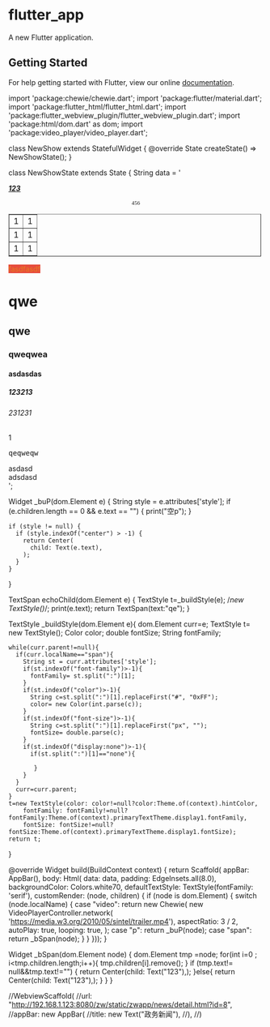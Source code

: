 # flutter_app

A new Flutter application.

## Getting Started

For help getting started with Flutter, view our online
[documentation](https://flutter.io/).


import 'package:chewie/chewie.dart';
import 'package:flutter/material.dart';
import 'package:flutter_html/flutter_html.dart';
import 'package:flutter_webview_plugin/flutter_webview_plugin.dart';
import 'package:html/dom.dart' as dom;
import 'package:video_player/video_player.dart';

class NewShow extends StatefulWidget {
  @override
  State createState() => NewShowState();
}

class NewShowState extends State<NewShow> {
  String data =
      '<p><u><em><strong>123</strong></em></u></p> <p style="text-align:center"><span style="font-size:11px"><span style="font-family:黑体">456</span></span></p> <table border="1" cellpadding="1" cellspacing="1" style="width:500px"> <tbody> <tr> <td>1</td> <td>1</td></tr><tr><td>1</td><td>1</td></tr><tr><td>1</td><td>1</td></tr></tbody></table><div style="page-break-after:always"><span style="display:none"></span></div> <p><span style="color:#e67e22"><span style="background-color:#e74c3c">fasdfasdf</span></span></p> <h1>qwe</h1> <h2>qwe</h2> <h3>qweqwea</h3> <h4>asdasdas</h4> <h5>123213</h5> <h6>231231</h6> <p>1</p><pre>qeqweqw</pre><div>asdasd</div><div>adsdasd</div>';

  Widget _buP(dom.Element e) {
    String style = e.attributes['style'];
    if (e.children.length == 0 && e.text == "") {
      print("空p");
    }

    if (style != null) {
      if (style.indexOf("center") > -1) {
        return Center(
          child: Text(e.text),
        );
      }
    }
  }

  TextSpan echoChild(dom.Element e) {
      TextStyle  t=_buildStyle(e); /*new TextStyle()*/;
      print(e.text);
      return TextSpan(text:"qe");
  }

  TextStyle _buildStyle(dom.Element e){
    dom.Element curr=e;
    TextStyle t= new  TextStyle();
    Color color;
    double fontSize;
    String fontFamily;

    while(curr.parent!=null){
      if(curr.localName=="span"){
        String st = curr.attributes['style'];
        if(st.indexOf("font-family")>-1){
          fontFamily= st.split(":")[1];
        }
        if(st.indexOf("color")>-1){
          String c=st.split(":")[1].replaceFirst("#", "0xFF");
          color= new Color(int.parse(c));
        }
        if(st.indexOf("font-size")>-1){
          String c=st.split(":")[1].replaceFirst("px", "");
          fontSize= double.parse(c);
        }
        if(st.indexOf("display:none")>-1){
          if(st.split(":")[1]=="none"){

           }
        }
      }
      curr=curr.parent;
    }
    t=new TextStyle(color: color!=null?color:Theme.of(context).hintColor,
        fontFamily: fontFamily!=null?fontFamily:Theme.of(context).primaryTextTheme.display1.fontFamily,
        fontSize: fontSize!=null?fontSize:Theme.of(context).primaryTextTheme.display1.fontSize);
    return t;
  }

  @override
  Widget build(BuildContext context) {
    return Scaffold(
        appBar: AppBar(),
        body: Html(
            data: data,
            padding: EdgeInsets.all(8.0),
            backgroundColor: Colors.white70,
            defaultTextStyle: TextStyle(fontFamily: 'serif'),
            customRender: (node, children) {
              if (node is dom.Element) {
                switch (node.localName) {
                  case "video":
                    return new Chewie(
                      new VideoPlayerController.network(
                          'https://media.w3.org/2010/05/sintel/trailer.mp4'),
                      aspectRatio: 3 / 2,
                      autoPlay: true,
                      looping: true,
                    );
                  case "p":
                    return _buP(node);
                  case "span":
                    return _bSpan(node);
                }
              }
            }));
  }

  Widget _bSpan(dom.Element node) {
    dom.Element tmp =node;
    for(int i=0 ; i<tmp.children.length;i++){
      tmp.children[i].remove();
    }
    if (tmp.text!= null&&tmp.text!="") {
      return Center(child: Text("123"),);
    }else{
      return Center(child: Text("123"),);
    }
  }
}

//WebviewScaffold(
//url: "http://192.168.1.123:8080/zw/static/zwapp/news/detail.html?id=8",
//appBar: new AppBar(
//title: new Text("政务新闻"),
//),
//)
